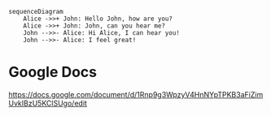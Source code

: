 ```mermaid
sequenceDiagram
    Alice ->>+ John: Hello John, how are you?
    Alice ->>+ John: John, can you hear me?
    John -->>- Alice: Hi Alice, I can hear you!
    John -->>- Alice: I feel great!
```

# Google Docs

https://docs.google.com/document/d/1Rnp9g3WpzyV4HnNYpTPKB3aFiZimUvkIBzU5KClSUgo/edit
